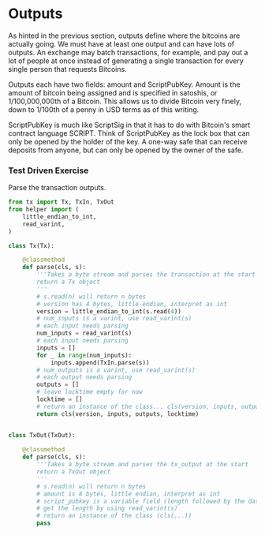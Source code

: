 
# Outputs

As hinted in the previous section, outputs define where the bitcoins are actually going. We must have at least one output and can have lots of outputs. An exchange may batch transactions, for example, and pay out a lot of people at once instead of generating a single transaction for every single person that requests Bitcoins.

Outputs each have two fields: amount and ScriptPubKey. Amount is the amount of bitcoin being assigned and is specified in satoshis, or 1/100,000,000th of a Bitcoin. This allows us to divide Bitcoin very finely, down to 1/100th of a penny in USD terms as of this writing.

ScriptPubKey is much like ScriptSig in that it has to do with Bitcoin's smart contract language SCRIPT. Think of ScriptPubKey as the lock box that can only be opened by the holder of the key. A one-way safe that can receive deposits from anyone, but can only be opened by the owner of the safe.

### Test Driven Exercise

Parse the transaction outputs.


```python
from tx import Tx, TxIn, TxOut
from helper import (
    little_endian_to_int,
    read_varint,
)

class Tx(Tx):

    @classmethod
    def parse(cls, s):
        '''Takes a byte stream and parses the transaction at the start
        return a Tx object
        '''
        # s.read(n) will return n bytes
        # version has 4 bytes, little-endian, interpret as int
        version = little_endian_to_int(s.read(4))
        # num_inputs is a varint, use read_varint(s)
        # each input needs parsing
        num_inputs = read_varint(s)
        # each input needs parsing
        inputs = []
        for _ in range(num_inputs):
            inputs.append(TxIn.parse(s))
        # num_outputs is a varint, use read_varint(s)
        # each output needs parsing
        outputs = []
        # leave locktime empty for now
        locktime = []
        # return an instance of the class... cls(version, inputs, outputs, locktime)
        return cls(version, inputs, outputs, locktime)


class TxOut(TxOut):
    
    @classmethod
    def parse(cls, s):
        '''Takes a byte stream and parses the tx_output at the start
        return a TxOut object
        '''
        # s.read(n) will return n bytes
        # amount is 8 bytes, little endian, interpret as int
        # script_pubkey is a variable field (length followed by the data)
        # get the length by using read_varint(s)
        # return an instance of the class (cls(...))
        pass
```
